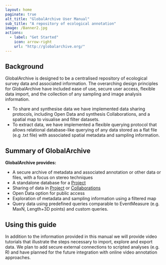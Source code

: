 ```yaml
---
layout: home
paginate: true
alt_title: "GlobalArchive User Manual"
sub_title: "A repository of ecological annotation"
image: /Banner2.jpg
actions:
  - label: "Get Started"
    icon: arrow-right
    url: "http://globalarchive.org/"
---
```


## Background
GlobalArchive is designed to be a centralised repository of ecological survey data and associated information. The overarching design principles for GlobalArchive have included ease of use, secure user access, flexible data import, and the collection of any sampling and image analysis information. 
  - To share and synthesise data we have implemented data sharing protocols, including Open Data and synthesis Collaborations, and a spatial map to visualise and filter datasets. 
  - To extract data, we have implemented a flexible querying protocol that allows relational database-like querying of any data stored as a flat file (e.g .txt file) with associated spatial metadata and sampling information.

## Summary of GlobalArchive
**GlobalArchive provides:**
* A secure archive of metadata and associated annotation or other data or files, with a focus on stereo techniques
* A standalone database for a [Project](https://globalarchivemanual.github.io/guide/definitions#project)
* Sharing of data in [Project](https://globalarchivemanual.github.io/guide/definitions#Projects) or [Collaborations](https://globalarchivemanual.github.io/guide/definitions#Collaborations)
* Open Data option for public access
* Exploration of metadata and sampling information using a filtered map
* Query data using predefined queries comparable to EventMeasure (e.g. MaxN, Length+3D points) and custom queries.

## Using this guide
In addition to the information provided in this manual we will provide video tutorials that illustrate the steps necessary to import, explore and export data. We plan to add secure external connections to scripted analyses (e.g. R) and have planned for the future integration with online video annotation approaches.
